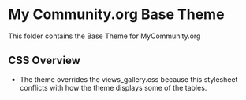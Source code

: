 # My Community.org Base Theme

This folder contains the Base Theme for MyCommunity.org

## CSS Overview

* The theme overrides the views_gallery.css because this stylesheet conflicts with how the theme displays some of the tables.